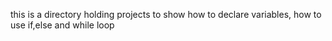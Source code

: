 this is a directory holding projects to show how to declare variables, how to use if,else and while loop
